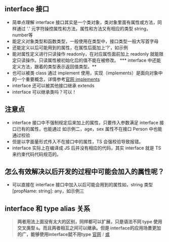 ## interface 接口
* 简单点理解 interface 接口其实是一个类对象，类对象里面有属性或方法，同样通过 '.' 元字符操控属性和方法，属性和方法又有相应的类型 string，number等
* 能定义对象类型和函数类型，一般使用在类型中，接口类型一般大写首字母
* 还能定义以后可能用到的属性，在属性后面加上'?'，如示例
* 能对属性定义进行只读操作 readonly，在对应属性面前加上 readonly 就能限定只读操作。只读属性被初始化后的值不能在被修改。
*** interface 中还能定义方法，跟着的类型表示返回值类型。**
* 也可以被类 class 通过 implement 使用，实现（implements）是面向对象中的一个重要概念，详情参考[官网 implements](https://www.typescriptlang.org/docs/handbook/interfaces.html)
* interface 还可以被其他接口继承 extends
* interface 可以继承类吗？可以！

## 注意点
* interface 接口中不强制规定后来加上的属性，只要传入参数满足 interface 接口已有的属性，也能通过 如示例二，age，sex 属性不在接口 Person 中也能通过校验
* 但是以字面量形式传入不在接口中的属性，TS 会强校验导致报错。
* interface 实际上在编译成 JS 后并没有相应的代码，其实 interface 就是 TS 来约束代码代码规范的。

## 怎么有效解决以后开发的过程中可能会加入的属性呢？
* 可以直接在 interface 接口中加入以后可能会用到的属性如，string 类型 [propName: string]: any，如示例三

## interface 和 type alias 关系
>__两者用法上面没有太大的区别，同样都可以扩展，只是语法不同 type 使用交叉类型 `&`。而且两者相互之间可以继承。但是 interface的应用场景更加的广，能够使用interface就不用type__
[官网](https://www.typescriptlang.org/docs/handbook/advanced-types.html#type-aliases) / [或](https://github.com/SunshowerC/blog/issues/7)
